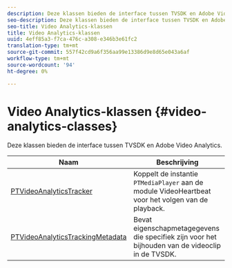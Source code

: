 ```yaml
---
description: Deze klassen bieden de interface tussen TVSDK en Adobe Video Analytics.
seo-description: Deze klassen bieden de interface tussen TVSDK en Adobe Video Analytics.
seo-title: Video Analytics-klassen
title: Video Analytics-klassen
uuid: 4eff85a3-f7ca-476c-a308-e346b3e61fc2
translation-type: tm+mt
source-git-commit: 557f42cd9a6f356aa99e13386d9e8d65e043a6af
workflow-type: tm+mt
source-wordcount: '94'
ht-degree: 0%

---
```



# Video Analytics-klassen {#video-analytics-classes}

Deze klassen bieden de interface tussen TVSDK en Adobe Video Analytics.

| **Naam** | **Beschrijving** |
|---|---|
| [PTVideoAnalyticsTracker](https://help.adobe.com/en_US/primetime/api/psdk/vhl_tvsdk_ios/Classes/PTVideoAnalyticsTracker.html) | Koppelt de instantie `PTMediaPlayer` aan de module VideoHeartbeat voor het volgen van de playback. |
| [PTVideoAnalyticsTrackingMetadata](https://help.adobe.com/en_US/primetime/api/psdk/vhl_tvsdk_ios/Classes/PTVideoAnalyticsTrackingMetadata.html) | Bevat eigenschapmetagegevens die specifiek zijn voor het bijhouden van de videoclip in de TVSDK. |